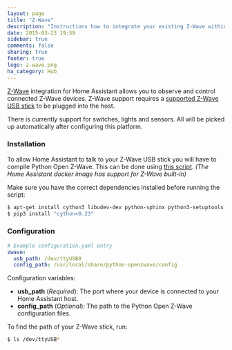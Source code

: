 ```yaml
---
layout: page
title: "Z-Wave"
description: "Instructions how to integrate your existing Z-Wave within Home Assistant."
date: 2015-03-23 19:59
sidebar: true
comments: false
sharing: true
footer: true
logo: z-wave.png
ha_category: Hub
---
```


[Z-Wave](http://www.z-wave.com/) integration for Home Assistant allows you to observe and control connected Z-Wave devices. Z-Wave support requires a [supported Z-Wave USB stick](https://github.com/OpenZWave/open-zwave/wiki/Controller-Compatibility-List) to be plugged into the host.

There is currently support for switches, lights and sensors. All will be picked up automatically after configuring this platform.

### Installation

To allow Home Assistant to talk to your Z-Wave USB stick you will have to compile Python Open Z-Wave. This can be done using [this script](https://github.com/balloob/home-assistant/blob/dev/script/build_python_openzwave). _(The Home Assistant docker image has support for Z-Wave built-in)_

Make sure you have the correct dependencies installed before running the script:

```bash
$ apt-get install cython3 libudev-dev python-sphinx python3-setuptools
$ pip3 install "cython<0.23"
```

### Configuration

```yaml
# Example configuration.yaml entry
zwave:
  usb_path: /dev/ttyUSB0
  config_path: /usr/local/share/python-openzwave/config
```

Configuration variables:

- **usb_path** (*Required*): The port where your device is connected to your Home Assistant host.
- **config_path** (*Optional*): The path to the Python Open Z-Wave configuration files.

To find the path of your Z-Wave stick, run:

```bash
$ ls /dev/ttyUSB*
```
